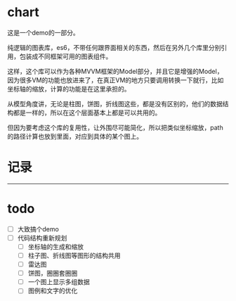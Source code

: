 # chart

这是一个demo的一部分。

纯逻辑的图表库，es6，不带任何跟界面相关的东西，然后在另外几个库里分别引用，包装成不同框架可用的图表组件。

这样，这个库可以作为各种MVVM框架的Model部分，并且它是增强的Model，因为很多VM的功能也放进来了，在真正VM的地方只要调用转换一下就行，比如坐标轴的缩放，计算的功能是在这里承担的。

从模型角度讲，无论是柱图，饼图，折线图这些，都是没有区别的，他们的数据结构都是一样的，所以在这个层面基本上都是可以共用的。

但因为要考虑这个库的复用性，让外围尽可能简化，所以把类似坐标缩放，path的路径计算也放到里面，对应到具体的某个图上。


# 记录



----

# todo

- [ ] 大致搞个demo
- [ ] 代码结构重新规划
    - [ ] 坐标轴的生成和缩放
    - [ ] 柱子图、折线图等图形的结构共用
    - [ ] 雷达图
    - [ ] 饼图，圈圈套圈圈
    - [ ] 一个图上显示多组数据
    - [ ] 图例和文字的优化